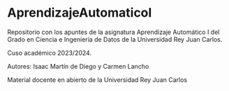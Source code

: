 # AprendizajeAutomaticoI

Repositorio con los apuntes de la asignatura Aprendizaje Automático I del Grado en Ciencia e Ingeniería de Datos de la Universidad Rey Juan Carlos.

Cuso académico 2023/2024.

Autores: Isaac Martín de Diego y Carmen Lancho

Material docente en abierto de la Universidad Rey Juan Carlos
